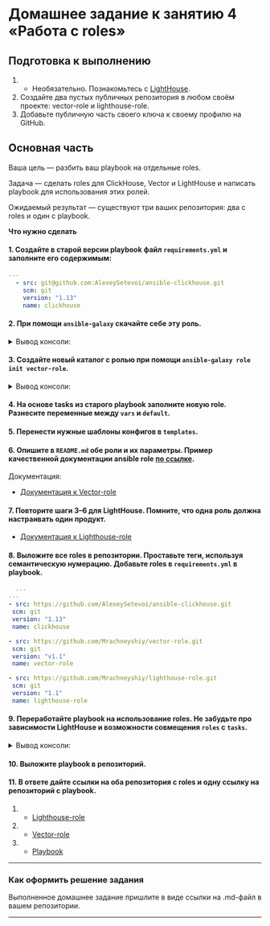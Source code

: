 # Домашнее задание к занятию 4 «Работа с roles»

## Подготовка к выполнению

1. * Необязательно. Познакомьтесь с [LightHouse](https://youtu.be/ymlrNlaHzIY?t=929).
2. Создайте два пустых публичных репозитория в любом своём проекте: vector-role и lighthouse-role.
3. Добавьте публичную часть своего ключа к своему профилю на GitHub.

## Основная часть

Ваша цель — разбить ваш playbook на отдельные roles. 

Задача — сделать roles для ClickHouse, Vector и LightHouse и написать playbook для использования этих ролей. 

Ожидаемый результат — существуют три ваших репозитория: два с roles и один с playbook.

**Что нужно сделать**

#### 1. Создайте в старой версии playbook файл `requirements.yml` и заполните его содержимым:

   ```yaml
   ---
     - src: git@github.com:AlexeySetevoi/ansible-clickhouse.git
       scm: git
       version: "1.13"
       name: clickhouse 
   ```

#### 2. При помощи `ansible-galaxy` скачайте себе эту роль.

<details>
<summary>Вывод консоли:</summary>

```sh
[skvorchenkov@localhost playbook]$ ansible-galaxy install -r requirements.yml -p roles
- extracting clickhouse to /home/skvorchenkov/ansible-04/playbook/roles/clickhouse
- clickhouse (1.13) was installed successfully
```   
</details>

#### 3. Создайте новый каталог с ролью при помощи `ansible-galaxy role init vector-role`.

<details>
<summary>Вывод консоли:</summary>

```sh
[skvorchenkov@localhost playbook]$ ansible-galaxy role init vector-role
- Role vector-role was created successfully
```   
</details>

#### 4. На основе tasks из старого playbook заполните новую role. Разнесите переменные между `vars` и `default`. 
#### 5. Перенести нужные шаблоны конфигов в `templates`.
#### 6. Опишите в `README.md` обе роли и их параметры. Пример качественной документации ansible role [по ссылке](https://github.com/cloudalchemy/ansible-prometheus).

Документация:  
- [Документация к Vector-role](playbook/roles/vector-role/README.md)

#### 7. Повторите шаги 3–6 для LightHouse. Помните, что одна роль должна настраивать один продукт.

- [Документация к Lighthouse-role](playbook/roles/lighthouse-role/README.md)

#### 8. Выложите все roles в репозитории. Проставьте теги, используя семантическую нумерацию. Добавьте roles в `requirements.yml` в playbook.

 ```yaml
   ---
---
- src: https://github.com/AlexeySetevoi/ansible-clickhouse.git
  scm: git
  version: "1.13"
  name: clickhouse

- src: https://github.com/Mrachneyshiy/vector-role.git
  scm: git
  version: "v1.1"
  name: vector-role

- src: https://github.com/Mrachneyshiy/lighthouse-role.git
  scm: git
  version: "1.1"
  name: lighthouse-role
 ```

#### 9. Переработайте playbook на использование roles. Не забудьте про зависимости LightHouse и возможности совмещения `roles` с `tasks`.

<details>
<summary>Вывод консоли:</summary>

```sh
[skvorchenkov@localhost playbook]$ ansible-playbook site.yml -i inventory/prod.yml

PLAY [Install Clickhouse] ******************************************************

TASK [Gathering Facts] *********************************************************
ok: [clickhouse-01]

TASK [clickhouse : Include OS Family Specific Variables] ***********************
ok: [clickhouse-01]

TASK [clickhouse : include_tasks] **********************************************
included: /home/skvorchenkov/ansible-04/playbook/roles/clickhouse/tasks/precheck.yml for clickhouse-01

TASK [clickhouse : Requirements check | Checking sse4_2 support] ***************
ok: [clickhouse-01]

TASK [clickhouse : Requirements check | Not supported distribution && release] ***
skipping: [clickhouse-01]

TASK [clickhouse : include_tasks] **********************************************
included: /home/skvorchenkov/ansible-04/playbook/roles/clickhouse/tasks/params.yml for clickhouse-01

TASK [Set clickhouse_service_enable] *******************************************
ok: [clickhouse-01]

TASK [Set clickhouse_service_ensure] *******************************************
ok: [clickhouse-01]

TASK [clickhouse : include_tasks] **********************************************
included: /home/skvorchenkov/ansible-04/playbook/roles/clickhouse/tasks/install/yum.yml for clickhouse-01

TASK [Install by YUM | Ensure clickhouse repo installed] ***********************
ok: [clickhouse-01]

TASK [Install by YUM | Ensure clickhouse package installed (latest)] ***********
ok: [clickhouse-01]

TASK [Install by YUM | Ensure clickhouse package installed (version latest)] ***
skipping: [clickhouse-01]

TASK [clickhouse : include_tasks] **********************************************
included: /home/skvorchenkov/ansible-04/playbook/roles/clickhouse/tasks/configure/sys.yml for clickhouse-01

TASK [Check clickhouse config, data and logs] **********************************
ok: [clickhouse-01] => (item=/var/log/clickhouse-server)
ok: [clickhouse-01] => (item=/etc/clickhouse-server)
ok: [clickhouse-01] => (item=/var/lib/clickhouse/tmp/)
ok: [clickhouse-01] => (item=/var/lib/clickhouse/)

TASK [clickhouse : Config | Create config.d folder] ****************************
ok: [clickhouse-01]

TASK [clickhouse : Config | Create users.d folder] *****************************
ok: [clickhouse-01]

TASK [clickhouse : Config | Generate system config] ****************************
ok: [clickhouse-01]

TASK [clickhouse : Config | Generate users config] *****************************
ok: [clickhouse-01]

TASK [clickhouse : Config | Generate remote_servers config] ********************
skipping: [clickhouse-01]

TASK [clickhouse : Config | Generate macros config] ****************************
skipping: [clickhouse-01]

TASK [clickhouse : Config | Generate zookeeper servers config] *****************
skipping: [clickhouse-01]

TASK [clickhouse : Config | Fix interserver_http_port and intersever_https_port collision] ***
skipping: [clickhouse-01]

TASK [clickhouse : include_tasks] **********************************************
included: /home/skvorchenkov/ansible-04/playbook/roles/clickhouse/tasks/service.yml for clickhouse-01

TASK [Ensure clickhouse-server.service is enabled: True and state: started] ****
ok: [clickhouse-01]

TASK [clickhouse : Wait for Clickhouse Server to Become Ready] *****************
ok: [clickhouse-01]

TASK [clickhouse : include_tasks] **********************************************
included: /home/skvorchenkov/ansible-04/playbook/roles/clickhouse/tasks/configure/db.yml for clickhouse-01

TASK [clickhouse : Set ClickHose Connection String] ****************************
ok: [clickhouse-01]

TASK [clickhouse : Gather list of existing databases] **************************
ok: [clickhouse-01]

TASK [clickhouse : Config | Delete database config] ****************************

TASK [clickhouse : Config | Create database config] ****************************

TASK [clickhouse : include_tasks] **********************************************
included:
/home/skvorchenkov/ansible-04/playbook/roles/clickhouse/tasks/configure/dict.yml for clickhouse-01

TASK [clickhouse : Config | Generate dictionary config] ************************
skipping: [clickhouse-01]

TASK [clickhouse : include_tasks] **********************************************
skipping: [clickhouse-01]

PLAY [Install Vector] **********************************************************

TASK [Gathering Facts] *********************************************************
ok: [clickhouse-02]

TASK [vector-role : Download vector packages] **********************************
ok: [clickhouse-02]

TASK [vector-role : Install vector packages] ***********************************
ok: [clickhouse-02]

TASK [vector-role : Apply vector template] *************************************
ok: [clickhouse-02]

TASK [vector-role : Change vector systemd unit] ********************************
ok: [clickhouse-02]

PLAY [Install lighthouse] ******************************************************

TASK [Gathering Facts] *********************************************************
ok: [lighthouse-03]

TASK [lighthouse-role : Install git (Lighthouse)] ******************************
ok: [lighthouse-03]

TASK [lighthouse-role : Install epel-release (Lighthouse)] *********************
ok: [lighthouse-03]

TASK [lighthouse-role : Install nginx (Lighthouse)] ****************************
ok: [lighthouse-03]

TASK [lighthouse-role : Apply nginx config (Lighthouse)] ***********************
ok: [lighthouse-03]

TASK [lighthouse-role : Clone repository (Lighthouse)] *************************
ok: [lighthouse-03]

TASK [lighthouse-role : Apply config (Lighthouse)] *****************************
ok: [lighthouse-03]

PLAY RECAP *********************************************************************
clickhouse-01 : ok=23 changed=0 unreachable=0 failed=0 skipped=10 rescued=0 ignored=0
clickhouse-02 : ok=5 changed=0 unreachable=0 failed=0 skipped=0 rescued=0 ignored=0
lighthouse-03 : ok=7 changed=0 unreachable=0 failed=0 skipped=0 rescued=0 ignored=0
```   
</details>

#### 10. Выложите playbook в репозиторий.
#### 11. В ответе дайте ссылки на оба репозитория с roles и одну ссылку на репозиторий с playbook.

1. - [Lighthouse-role](https://github.com/Mrachneyshiy/lighthouse-role.git) 
2. - [Vector-role](https://github.com/Mrachneyshiy/vector-role.git) 
3. - [Playbook](https://github.com/Mrachneyshiy/ansible-04.git) 

---

### Как оформить решение задания

Выполненное домашнее задание пришлите в виде ссылки на .md-файл в вашем репозитории.

---


